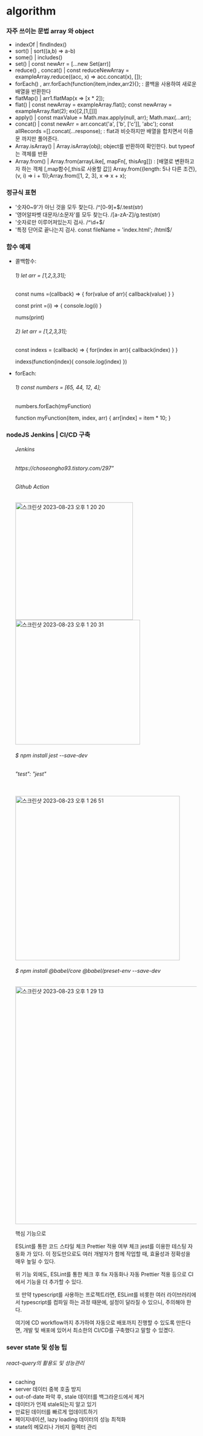 # algorithm

<h3>자주 쓰이는 문법 array 와 object</h3>
<ul>
  <li>indexOf | findIndex()</li>
  <li>sort() | sort((a,b) => a-b)</li>
  <li>some() | includes()</li>
  <li>set() | const newArr = [...new Set(arr)]</li>
  <li>reduce() , concat() | const reduceNewArray = exampleArray.reduce((acc, x) => acc.concat(x), []);</li>
  <li>forEach() , arr.forEach(function(item,index,arr2){}; : 콜백을 사용하여 새로운 배열을 반환한다</li>
  <li>flatMap()  | arr1.flatMap(x => [x * 2]);</li>
  <li>flat()  | const newArray = exampleArray.flat();  const newArray = exampleArray.flat(2); ex)[2,[1,[]]]</li>
  <li>apply()  | const maxValue = Math.max.apply(null, arr);   Math.max(...arr);</li>
  <li>concat()  | const newArr = arr.concat('a', ['b', ['c']], 'abc'); const allRecords =[].concat(...response); : flat과 비슷하지만 배열을 합치면서 이중문 까지만 풀어준다.</li>
  <li>Array.isArray()  | Array.isArray(obj); object를 반환하여 확인한다. but typeof는 객체를 반환 </li>
  <li>Array.from()  | Array.from(arrayLike[, mapFn[, thisArg]]) : [배열로 변환하고자 하는 객체 [,map함수[,this로 사용할 값]] Array.from({length: 5나 다른 조건}, (v, i) => i + 1));Array.from([1, 2, 3], x => x + x);</li>
</ul>

<h3>정규식 표현</h3>
<ul>
  <li>'숫자0~9'가 아닌 것을 모두 찾는다. /^[0-9]+$/.test(str)</li>
  <li>'영어알파벳 대문자/소문자'를 모두 찾는다. /[a-zA-Z]/g.test(str)</li>
  <li>'숫자로만 이루어져있는지 검사. /^\d+$/</li>
  <li>'특정 단어로 끝나는지 검사. const fileName = 'index.html'; /html$/</li>
</ul>

<h3>함수 예제</h3>
<ul>
  <li>콜백함수:   </li>
    <h6> 1) let arr = [1,2,3,31]; </h6> 
      const nums =(callback) => {
  for(value of arr){
    callback(value)
  }
}

const print =(i) => {
  console.log(i)
}

nums(print)
<h6> 2) let arr = [1,2,3,31]; </h6> 
const indexs = (callback) => {
  for(index in arr){
    callback(index)
  }
}

indexs(function(index){
  console.log(index)
  })


</ul>

<ul>
  <li>forEach:   </li>
    <h6> 1) const numbers = [65, 44, 12, 4]; </h6> 
     numbers.forEach(myFunction)

function myFunction(item, index, arr) {
  arr[index] = item * 10;
}

</ul>
<h3>nodeJS Jenkins | CI/CD 구축</h3>
<ul>
<h6> Jenkins </h6>
  
<h6> https://choseongho93.tistory.com/297"</h6>
 
<h6>Github Action</h6>
<img width="311" alt="스크린샷 2023-08-23 오후 1 20 20" src="https://github.com/jihs2113/algorithm/assets/48509331/5d0651b9-57e4-4a15-ba03-9de25ba71a81"><br/>
<img width="330" alt="스크린샷 2023-08-23 오후 1 20 31" src="https://github.com/jihs2113/algorithm/assets/48509331/c6b74836-b4ef-4814-987d-f721bb60e527">

<h6>$ npm install jest --save-dev</h6>
<h6>"test": "jest"</h6><br/>

<img width="435" alt="스크린샷 2023-08-23 오후 1 26 51" src="https://github.com/jihs2113/algorithm/assets/48509331/1269f183-55cc-439e-b72b-c4bcba525e84">

<h6>$ npm install @babel/core @babel/preset-env --save-dev</h6>

<img width="629" alt="스크린샷 2023-08-23 오후 1 29 13" src="https://github.com/jihs2113/algorithm/assets/48509331/44838c5f-173a-4db4-9fb6-9f42b928eeb6">



  
핵심 기능으로

ESLint를 통한 코드 스타일 체크
Prettier 적용 여부 체크
jest를 이용한 테스팅 자동화 가 있다.
이 정도만으로도 여러 개발자가 함께 작업할 때, 효율성과 정확성을 매우 높일 수 있다.

위 기능 외에도, ESLint를 통한 체크 후 fix 자동화나 자동 Prettier 적용 등으로 CI에서 기능을 더 추가할 수 있다.

또 만약 typescript를 사용하는 프로젝트라면, ESLint를 비롯한 여러 라이브러리에서 typescript를 컴파일 하는 과정 때문에, 설정이 달라질 수 있으니, 주의해야 한다.

여기에 CD workflow까지 추가하여 자동으로 배포까지 진행할 수 있도록 만든다면, 개발 및 배포에 있어서 최소한의 CI/CD를 구축했다고 말할 수 있곘다.

</ul>


<h3>sever state 및 성능 팁</h3>
<h6>react-query의 활용도 및 성능관리</h6>
<ul>
  <li>caching</li>
  <li>server 데이터 중복 호출 방지
</li>
  <li>out-of-date 파악 후, stale 데이터를 백그라운드에서 제거
</li>
  <li>데이터가 언제 stale되는지 알고 있기
</li>
  <li>만료된 데이터를 빠르게 업데이트하기
</li>
  <li>페이지네이션, lazy loading 데이터의 성능 최적화
</li>
  <li>state의 메모리나 가비지 컬렉터 관리
</li>

</ul>
